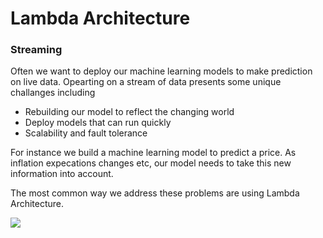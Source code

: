 <h1> Lambda Architecture </h1>


<h3> Streaming </h3>
<p> Often we want to deploy our machine learning models to make prediction on live data. Opearting on a stream of data presents some unique challanges including</p>

<ul>
<li> Rebuilding our model to reflect the changing world</li>
<li> Deploy models that can run quickly</li>
<li> Scalability and fault tolerance</li>
</ul>

<p> For instance we build a machine learning model to predict a price. As inflation expecations changes etc, our model needs to take this new information into account. </p>

<p> The most common way we address these problems are using Lambda Architecture. </p>

<img src="https://i.ytimg.com/vi/fPlgoTLJh38/maxresdefault.jpg"/>
